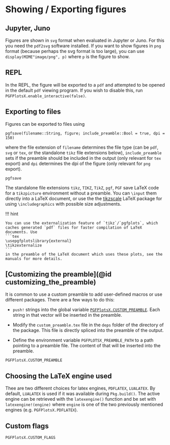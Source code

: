 #  Showing / Exporting figures

## Jupyter, Juno

Figures are shown in `svg` format when evaluated in Jupyter or Juno. For this you need the `pdf2svg` software installed. If you want to show figures in `png` format (because perhaps the svg format is too large), you can use `display(MIME"image/png", p)` where `p` is the figure to show.

## REPL

In the REPL, the figure will be exported to a `pdf` and attempted to be opened in the default `pdf` viewing program. If you wish to disable this, run `PGFPlotsX.enable_interactive(false)`.

## Exporting to files

Figures can be exported to files using

```jlcon
pgfsave(filename::String, figure; include_preamble::Bool = true, dpi = 150)
```

where the file extension of `filename` determines the file type (can be `pdf`, `svg` or `tex`, or the standalone `tikz` file extensions below), `include_preamble` sets if the preamble should be included in the output (only relevant for `tex` export) and `dpi` determines the dpi of the figure (only relevant for `png` export).

```@docs
pgfsave
```

The standalone file extensions `tikz`, `TIKZ`, `TikZ`, `pgf`, `PGF` save LaTeX code for a `tikzpicture` environment without a preamble. You can `\input` them directly into a LaTeX document, or use the the [tikzscale](https://www.ctan.org/pkg/tikzscale) LaTeX package for using `\includegraphics` with possible size adjustments.

!!! hint

    You can use the externalization feature of `tikz`/`pgfplots`, which caches generated `pdf` files for faster compilation of LaTeX documents. Use
    ```tex
    \usepgfplotslibrary{external}
    \tikzexternalize
    ```
    in the preamble of the LaTeX document which uses these plots, see the manuals for more details.

## [Customizing the preamble](@id customizing_the_preamble)

It is common to use a custom preamble to add user-defined macros or use different packages.
There are a few ways to do this:

* `push!` strings into the global variable [`PGFPlotsX.CUSTOM_PREAMBLE`](@ref). Each string in that vector will be inserted in the preamble.

* Modify the `custom_preamble.tex` file in the `deps` folder of the directory of the package. This file is directly spliced into the preamble of the output.

* Define the environment variable `PGFPLOTSX_PREAMBLE_PATH` to a path pointing to a preamble file. The content of that will be inserted into the preamble.

```@docs
PGFPlotsX.CUSTOM_PREAMBLE
```

## Choosing the LaTeX engine used

Thee are two different choices for latex engines, `PDFLATEX`, `LUALATEX`.
By default, `LUALATEX` is used if it was available during `Pkg.build()`. The active engine can be retrieved with the `latexengine()` function and be set with `latexengine!(engine)` where `engine` is one of the two previously mentioned engines (e.g. `PGFPlotsX.PDFLATEX`).

## Custom flags

```@docs
PGFPlotsX.CUSTOM_FLAGS
```
